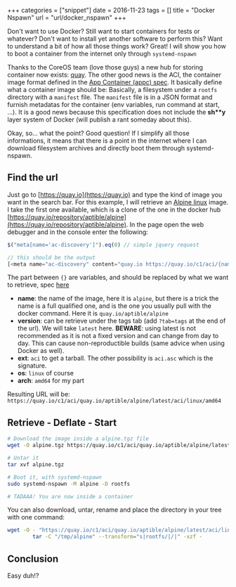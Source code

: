 +++
categories = ["snippet"]
date = 2016-11-23
tags = []
title = "Docker Nspawn"
url = "url/docker_nspawn"
+++

Don't want to use Docker? Still want to start containers for tests or whatever?
Don't want to install yet another software to perform this? Want to understand
a bit of how all those things work? Great! I will show you how to boot a
container from the internet only through `systemd-nspawn`

Thanks to the CoreOS team (love those guys) a new hub for storing container now exists:
[quay](https://quay.io/). The other good news is the ACI,
the container image format defined in the
[App Container (appc) spec](https://github.com/appc/spec). It basically define
what a container image should be: Basically, a filesystem under a `rootfs`
directory with a `manifest` file. The `manifest` file is in a JSON format and
furnish metadatas for the container (env variables, run command at start, ...).
It is a good news because this specification does not include the **sh\*\*y**
layer system of Docker (will publish a rant someday about this).

Okay, so... what the point? Good question! If I simplify all those informations,
it means that there is a point in the internet where I can download filesystem
archives and directly boot them through systemd-nspawn.

Find the url
------------

Just go to [https://quay.io](https://quay.io) and type the kind of image you
want in the search bar. For this example, I will retrieve an
[Alpine linux](https://alpinelinux.org/) image. I take the first one available,
which is a clone of the one in the docker hub
[https://quay.io/repository/aptible/alpine](https://quay.io/repository/aptible/alpine).
In the page open the web debugger and in the console enter the following:

```javascript
$("meta[name='ac-discovery']").eq(0) // simple jquery request

// this should be the output
[<meta name="ac-discovery" content="quay.io https://quay.io/c1/aci/{name}/{version}/{ext}/{os}/{arch}/">]
```

The part between `{}` are variables, and should be replaced by what we want to
retrieve, spec [here](https://github.com/appc/spec/blob/master/spec/discovery.md)

- **name**: the name of the image, here it is `alpine`, but there is a trick
  the name is a full qualified one, and is the one you usually pull with the
  docker command. Here it is `quay.io/aptible/alpine`
- **version**: can be retrieve under the tags tab (add `?tab=tags` at the end
  of the url). We will take `latest` here. **BEWARE**: using latest is not
  recommended as it is not a fixed version and can change from day to day. This
  can cause non-reproductible builds (same advice when using Docker as well).
- **ext**: `aci` to get a tarball. The other possibility is `aci.asc` which is
  the signature.
- **os**: `linux` of course
- **arch**: `amd64` for my part

Resulting URL will be:
`https://quay.io/c1/aci/quay.io/aptible/alpine/latest/aci/linux/amd64`

Retrieve - Deflate - Start
--------------------------

```bash
# Download the image inside a alpine.tgz file
wget -O alpine.tgz https://quay.io/c1/aci/quay.io/aptible/alpine/latest/aci/linux/amd64

# Untar it
tar xvf alpine.tgz

# Boot it, with systemd-nspawn
sudo systemd-nspawn -M alpine -D rootfs

# TADAAA! You are now inside a container 
```

You can also download, untar, rename and place the directory in your tree with
one command:

```bash
wget -O - "https://quay.io/c1/aci/quay.io/aptible/alpine/latest/aci/linux/amd64" | \
		tar -C "/tmp/alpine" --transform="s|rootfs/|/|" -xzf -

```

Conclusion
----------

Easy duh!?
